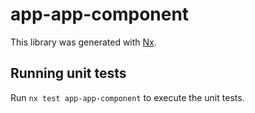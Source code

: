 # app-app-component

This library was generated with [Nx](https://nx.dev).

## Running unit tests

Run `nx test app-app-component` to execute the unit tests.
